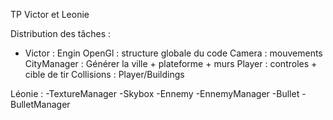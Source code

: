 TP Victor et Leonie

Distribution des tâches :

- Victor : 
Engin OpenGl : structure globale du code
Camera : mouvements
CityManager : Générer la ville + plateforme + murs
Player : controles + cible de tir
Collisions : Player/Buildings

Léonie : 
-TextureManager
-Skybox
-Ennemy
-EnnemyManager
-Bullet
-BulletManager

